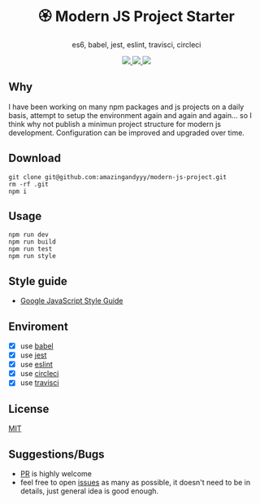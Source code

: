 <h1 align="center">
🏵️ Modern JS Project Starter
</h1>
<p align="center">
es6, babel, jest, eslint, travisci, circleci
</p>

<p align="center">
   <a href="https://travis-ci.com/amazingandyyy/modern-js-project">
      <img src="https://travis-ci.com/amazingandyyy/modern-js-project.svg?branch=master" />
   </a>
   <a href="https://github.com/amazingandyyy/modern-js-project/blob/master/LICENSE">
      <img src="https://img.shields.io/badge/License-MIT-green.svg" />
   </a>
   <a href="https://circleci.com/gh/amazingandyyy/modern-js-project">
      <img src="https://circleci.com/gh/amazingandyyy/modern-js-project.svg?style=svg" />
   </a>
</p>

## Why

I have been working on many npm packages and js projects on a daily basis, attempt to setup the environment again and again and again... so I think why not publish a minimun project structure for modern js development. Configuration can be improved and upgraded over time.

## Download

```terminal
git clone git@github.com:amazingandyyy/modern-js-project.git
rm -rf .git
npm i
```

## Usage

```terminal
npm run dev
npm run build
npm run test
npm run style
```

## Style guide

- [Google JavaScript Style Guide
](https://google.github.io/styleguide/jsguide.html)

## Enviroment

- [x] use [babel](https://babeljs.io/setup)
- [x] use [jest](https://jestjs.io/docs/en/getting-started)
- [x] use [eslint](https://eslint.org/docs/user-guide/getting-started)
- [x] use [circleci](https://circleci.com/)
- [x] use [travisci](https://travis-ci.com/)

## License

[MIT](https://raw.githubusercontent.com/amazingandyyy/modern-js-project/master/license)

## Suggestions/Bugs

- [PR](https://github.com/amazingandyyy/modern-js-project/pulls) is highly welcome
- feel free to open [issues](https://github.com/amazingandyyy/modern-js-project/issues) as many as possible, it doesn't need to be in details, just general idea is good enough.